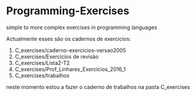 # Programming-Exercises
simple to more complex exercises in programming languages


Actualmente esses são os cadernos de exercicios:

1. C_exercises/caderno-exercicios-versao2005
2. C_exercises/Exercícios de revisão
3. C_exercises/Lista2-T2
4. C_exercises/Prof_Linhares_Exercicios_2016_1
5. C_exercises/trabalhos

neste momento estou a fazer o caderno de trabalhos na pasta C_exercises



